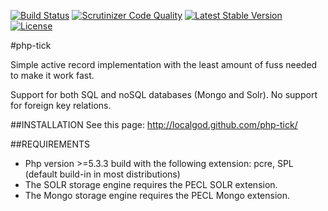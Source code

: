 [![Build Status](https://secure.travis-ci.org/localgod/php-tick.png?branch=master)](http://travis-ci.org/localgod/php-tick)
[![Scrutinizer Code Quality](https://scrutinizer-ci.com/g/localgod/php-tick/badges/quality-score.png?b=master)](https://scrutinizer-ci.com/g/localgod/php-tick/?branch=master)
[![Latest Stable Version](https://poser.pugx.org/localgod/php-tick/v/stable.svg)](https://packagist.org/packages/localgod/php-tick) 
[![License](https://poser.pugx.org/localgod/php-tick/license.svg)](https://packagist.org/packages/localgod/php-tick)

#php-tick

Simple active record implementation with the least amount of fuss needed to make it work fast.

Support for both SQL and noSQL databases (Mongo and Solr).
No support for foreign key relations.

##INSTALLATION
See this page: http://localgod.github.com/php-tick/

##REQUIREMENTS

  * Php version >=5.3.3 build with the following extension: pcre, SPL (default build-in in most distributions)
  * The SOLR storage engine requires the PECL SOLR extension.
  * The Mongo storage engine requires the PECL Mongo extension.
